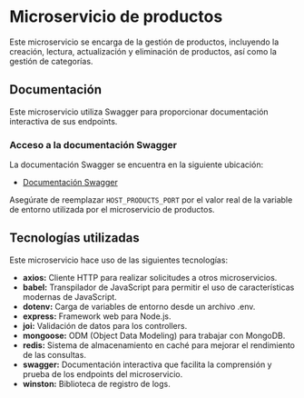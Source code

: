 # Microservicio de productos

Este microservicio se encarga de la gestión de productos, incluyendo la creación, lectura, actualización y eliminación de productos, así como la gestión de categorías.

## Documentación

Este microservicio utiliza Swagger para proporcionar documentación interactiva de sus endpoints.

### Acceso a la documentación Swagger

La documentación Swagger se encuentra en la siguiente ubicación:

- [Documentación Swagger](http://localhost:HOST_PRODUCTS_PORT/docs)

Asegúrate de reemplazar `HOST_PRODUCTS_PORT` por el valor real de la variable de entorno utilizada por el microservicio de productos.

## Tecnologías utilizadas

Este microservicio hace uso de las siguientes tecnologías:

- **axios:** Cliente HTTP para realizar solicitudes a otros microservicios.
- **babel:** Transpilador de JavaScript para permitir el uso de características modernas de JavaScript.
- **dotenv:** Carga de variables de entorno desde un archivo .env.
- **express:** Framework web para Node.js.
- **joi:** Validación de datos para los controllers.
- **mongoose:** ODM (Object Data Modeling) para trabajar con MongoDB.
- **redis:** Sistema de almacenamiento en caché para mejorar el rendimiento de las consultas.
- **swagger:** Documentación interactiva que facilita la comprensión y prueba de los endpoints del microservicio.
- **winston:** Biblioteca de registro de logs.
